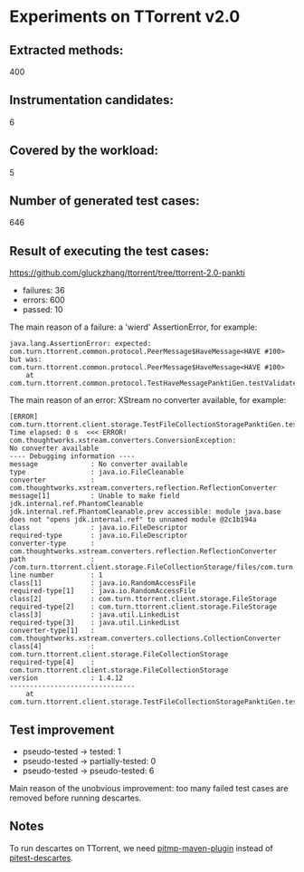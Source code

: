# Experiments on TTorrent v2.0

## Extracted methods:

400

## Instrumentation candidates:

6

## Covered by the workload:

5

## Number of generated test cases:

646

## Result of executing the test cases:

https://github.com/gluckzhang/ttorrent/tree/ttorrent-2.0-pankti
- failures: 36
- errors: 600
- passed: 10

The main reason of a failure: a 'wierd' AssertionError, for example:

```
java.lang.AssertionError: expected: com.turn.ttorrent.common.protocol.PeerMessage$HaveMessage<HAVE #100> but was: com.turn.ttorrent.common.protocol.PeerMessage$HaveMessage<HAVE #100>
	at com.turn.ttorrent.common.protocol.TestHaveMessagePanktiGen.testValidate26(TestHaveMessagePanktiGen.java:1229)
```

The main reason of an error: XStream no converter available, for example:

```
[ERROR] com.turn.ttorrent.client.storage.TestFileCollectionStoragePanktiGen.testRead99  Time elapsed: 0 s  <<< ERROR!
com.thoughtworks.xstream.converters.ConversionException: 
No converter available
---- Debugging information ----
message             : No converter available
type                : java.io.FileCleanable
converter           : com.thoughtworks.xstream.converters.reflection.ReflectionConverter
message[1]          : Unable to make field jdk.internal.ref.PhantomCleanable jdk.internal.ref.PhantomCleanable.prev accessible: module java.base does not "opens jdk.internal.ref" to unnamed module @2c1b194a
class               : java.io.FileDescriptor
required-type       : java.io.FileDescriptor
converter-type      : com.thoughtworks.xstream.converters.reflection.ReflectionConverter
path                : /com.turn.ttorrent.client.storage.FileCollectionStorage/files/com.turn.ttorrent.client.storage.FileStorage/raf/fd/cleanup
line number         : 1
class[1]            : java.io.RandomAccessFile
required-type[1]    : java.io.RandomAccessFile
class[2]            : com.turn.ttorrent.client.storage.FileStorage
required-type[2]    : com.turn.ttorrent.client.storage.FileStorage
class[3]            : java.util.LinkedList
required-type[3]    : java.util.LinkedList
converter-type[1]   : com.thoughtworks.xstream.converters.collections.CollectionConverter
class[4]            : com.turn.ttorrent.client.storage.FileCollectionStorage
required-type[4]    : com.turn.ttorrent.client.storage.FileCollectionStorage
version             : 1.4.12
-------------------------------
	at com.turn.ttorrent.client.storage.TestFileCollectionStoragePanktiGen.testRead99(TestFileCollectionStoragePanktiGen.java:8613)
```

## Test improvement

- pseudo-tested -> tested: 1
- pseudo-tested -> partially-tested: 0
- pseudo-tested -> pseudo-tested: 6

Main reason of the unobvious improvement: too many failed test cases are removed before running descartes.

## Notes

To run descartes on TTorrent, we need [pitmp-maven-plugin](https://github.com/STAMP-project/pitmp-maven-plugin) instead of [pitest-descartes](https://github.com/STAMP-project/pitest-descartes).